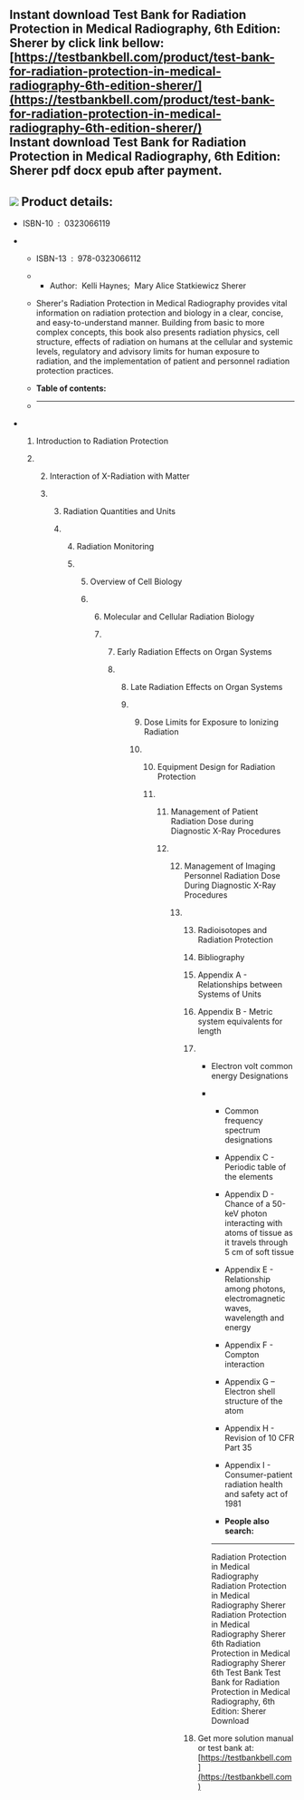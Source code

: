 Instant download **Test Bank for Radiation Protection in Medical Radiography, 6th Edition: Sherer** by click link bellow:  
[https://testbankbell.com/product/test-bank-for-radiation-protection-in-medical-radiography-6th-edition-sherer/](https://testbankbell.com/product/test-bank-for-radiation-protection-in-medical-radiography-6th-edition-sherer/)  
**Instant download Test Bank for Radiation Protection in Medical Radiography, 6th Edition: Sherer pdf docx epub after payment.**
--------------------------------------------------------------------------------------------------------------------------------


![](https://testbankbell.com/wp-content/uploads/2023/05/radiation-protection-in-medical-radiography-sherer-6th-tb.jpg)
**Product details:**
--------------------


* ISBN-10 ‏ : ‎ 0323066119
* * ISBN-13 ‏ : ‎ 978-0323066112
  * * Author:  Kelli Haynes;  Mary Alice Statkiewicz Sherer
   
  * Sherer's Radiation Protection in Medical Radiography provides vital information on radiation protection and biology in a clear, concise, and easy-to-understand manner. Building from basic to more complex concepts, this book also presents radiation physics, cell structure, effects of radiation on humans at the cellular and systemic levels, regulatory and advisory limits for human exposure to radiation, and the implementation of patient and personnel radiation protection practices.
  * **Table of contents:**
  * ----------------------
 
* 1. Introduction to Radiation Protection
 
  2. 2. Interaction of X-Radiation with Matter
    
     3. 3. Radiation Quantities and Units
       
        4. 4. Radiation Monitoring
          
           5. 5. Overview of Cell Biology
             
              6. 6. Molecular and Cellular Radiation Biology
                
                 7. 7. Early Radiation Effects on Organ Systems
                   
                    8. 8. Late Radiation Effects on Organ Systems
                      
                       9. 9. Dose Limits for Exposure to Ionizing Radiation
                         
                          10. 10. Equipment Design for Radiation Protection
                             
                              11. 11. Management of Patient Radiation Dose during Diagnostic X-Ray Procedures
                                 
                                  12. 12. Management of Imaging Personnel Radiation Dose During Diagnostic X-Ray Procedures
                                     
                                      13. 13. Radioisotopes and Radiation Protection
                                         
                                          14. Bibliography
                                         
                                          15. Appendix A - Relationships between Systems of Units
                                         
                                          16. Appendix B - Metric system equivalents for length
                                         
                                          17. - Electron volt common energy Designations
                                             
                                              - - Common frequency spectrum designations
                                               
                                                - Appendix C - Periodic table of the elements
                                               
                                                - Appendix D - Chance of a 50-keV photon interacting with atoms of tissue as it travels through 5 cm of soft tissue
                                               
                                                - Appendix E - Relationship among photons, electromagnetic waves, wavelength and energy
                                               
                                                - Appendix F - Compton interaction
                                               
                                                - Appendix G – Electron shell structure of the atom
                                               
                                                - Appendix H - Revision of 10 CFR Part 35
                                               
                                                - Appendix I - Consumer-patient radiation health and safety act of 1981
                                                - **People also search:**
                                                - -----------------------


                                                Radiation Protection in Medical Radiography
                                                Radiation Protection in Medical Radiography Sherer
                                                Radiation Protection in Medical Radiography Sherer 6th
                                                Radiation Protection in Medical Radiography Sherer 6th Test Bank
                                                Test Bank for Radiation Protection in Medical Radiography, 6th Edition: Sherer Download

                                          18.  Get more solution manual or test bank at: [https://testbankbell.com](https://testbankbell.com)
